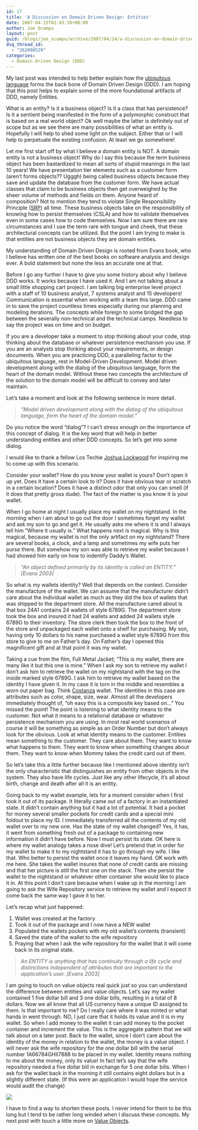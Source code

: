 ```yaml
---
id: 17
title: 'A Discussion on Domain Driven Design: Entities'
date: 2007-04-15T02:43:39+00:00
author: Joe Ocampo
layout: post
guid: /blogs/joe_ocampo/archive/2007/04/14/a-discussion-on-domain-driven-design-entities.aspx
dsq_thread_id:
  - "262088529"
categories:
  - Domain Driven Design (DDD)
---
```

My last post was intended to help better explain how the [ubiquitous language](http://www.lostechies.com/blogs/joe_ocampo/archive/2007/04/02/a-discussion-on-domain-driven-design.aspx) forms the back bone of Domain Driven Design (DDD). I am hoping that this post helps to explain some of the more foundational artifacts of DDD, namely Entities.

What is an entity? Is it a business object? Is it a class that has persistence? Is it a sentient being manifested in the form of a polymorphic construct that is based on a real world object? Ok well maybe the latter is definitely out of scope but as we see there are many possibilities of what an entity is. Hopefully I will help to shed some light on the subject. Either that or I will help to perpetuate the existing confusion. At least we go somewhere!

Let me first start off by what I believe a domain entity is NOT. A domain entity is not a business object! Why do I say this because the term business object has been bastardized to mean all sorts of stupid meanings in the last 10 years! We have presentation tier elements such as a customer form (aren’t forms objects?? Ugggh) being called business objects because they save and update the database from the customer form. We have actual classes that claim to be business objects then get overweighed by the sheer volume of methods and fields on them. Anyone heard of composition? Not to mention they tend to violate Single Responsibility Principle ([SRP](http://www.objectmentor.com/resources/articles/srp.pdf)) all time. These business objects take on the responsibility of knowing how to persist themselves (CSLA) and how to validate themselves even in some cases how to code themselves. Now I am sure there are rare circumstances and I use the term rare with tongue and cheek, that these architectural concepts can be utilized. But the point I am trying to make is that entities are not business objects they are domain entities.

My understanding of Domain Driven Design is rooted from Evans book, who I believe has written one of the best books on software analysis and design ever. A bold statement but none the less an accurate one at that.

Before I go any further I have to give you some history about why I believe DDD works. It works because I have used it. And I am not talking about a small little shopping cart project. I am talking big enterprise level project with a staff of 10 business analyst, 7 systems analyst and 15 developers! Communication is essential when working with a team this large. DDD came in to save the project countless times especially during our planning and modeling iterations. The concepts while foreign to some bridged the gap between the severally non-technical and the technical camps. Needless to say the project was on time and on budget.

If you are a developer take a moment to stop thinking about your code, stop thinking about the database or whatever persistence mechanism you use. If you are an analysts stop thinking about your requirements, or design documents. When you are practicing DDD, a paralleling factor to the ubiquitous language, rest in Model-Driven Development. Model driven development along with the dialog of the ubiquitous language, form the heart of the domain model. Without these two concepts the architecture of the solution to the domain model will be difficult to convey and later maintain.

Let’s take a moment and look at the following sentence in more detail.

> _“Model driven development along with the dialog of the ubiquitous language, form the heart of the domain model.”_

Do you notice the word “dialog”? I can’t stress enough on the importance of this concept of dialog. It is the key word that will help in better understanding entities and other DDD concepts. So let’s get into some dialog.

I would like to thank a fellow Los Techie [Joshua Lockwood](http://www.lostechies.com/blogs/joshua_lockwood) for inspiring me to come up with this scenario.

Consider your wallet? How do you know your wallet is yours? Don’t open it up yet. Does it have a certain look to it? Does it have obvious tear or scratch in a certain location? Does it have a distinct odor that only you can smell (if it does that pretty gross dude). The fact of the matter is you know it is your wallet.

When I go home at night I usually place my wallet on my nightstand. In the morning when I am about to go out the door I sometimes forget my wallet and ask my son to go and get it. He usually asks me where it is and I always tell him “Where it usually is.” What happens next is magical. Why is this magical, because my wallet is not the only artifact on my nightstand? There are several books, a clock, and a lamp and sometimes my wife puts her purse there. But somehow my son was able to retrieve my wallet because I had showed him early on how to indentify Daddy’s Wallet.

> _&#8220;An object defined primarily by its identity is called an ENTITY.&#8221; [Evans 2003]_

So what is my wallets identity? Well that depends on the context. Consider the manufacture of the wallet. We can assume that the manufacturer didn’t care about the individual wallet as much as they did the box of wallets that was shipped to the department store. All the manufacture cared about is that box 24A1 contains 24 wallets of style 6789G. The department store took the box and insured it had 24 wallets and added 24 wallets style 6789G to their inventory. The store clerk then took the box to the front of the store and unpackaged each wallet onto a shelf for purchasing. My son, having only 10 dollars to his name purchased a wallet style 6789G from this store to give to me on Father’s day. On Father’s day I opened this magnificent gift and at that point it was my wallet.

Taking a cue from the film, Full Metal Jacket; “This is my wallet, there are many like it but this one is mine.” When I ask my son to retrieve my wallet I don’t ask him to retrieve the wallet on my nightstand with the tag on the inside marked style 6789G. I ask him to retrieve my wallet based on the identity I have given it. In my case it is torn in the middle and resembles a worn out paper bag. Think [Costanza](http://www.urbandictionary.com/define.php?term=george+costanza's+wallet) wallet. The identities in this case are attributes such as color, shape, size, wear. Almost all the developers immediately thought of, “oh easy this is a composite key based on…” You missed the point! The point is listening to what identity means to the customer. Not what it means to a relational database or whatever persistence mechanism you are using. In most real world scenarios of course it will be something as simple as an Order Number but don’t always look for the obvious. Look at what identity means to the customer. Entities mean something to the customer. They care about them. They want to know what happens to them. They want to know when something changes about them. They want to know when Mommy takes the credit card out of them.

So let’s take this a little further because like I mentioned above identity isn’t the only characteristic that distinguishes an entity from other objects in the system. They also have life cycles. Just like any other lifecycle, it’s all about birth, change and death after all it is an entity.

Going back to my wallet example, lets for a moment consider when I first took it out of its package. It literally came out of a factory in an instantiated state. It didn’t contain anything but it had a lot of potential. It had a pocket for money several smaller pockets for credit cards and a special mini foldout to place my ID. I immediately transferred all the contents of my old wallet over to my new one. Has the state of my wallet changed? Yes, it has, it went from something fresh out of a package to containing new information it didn’t have before. Now I must persist its state. OK here is where my wallet analogy takes a nose dive! Let’s pretend that in order for my wallet to make it to my nightstand it has to go through my wife. I like that. Who better to persist the wallet once it leaves my hand. OK work with me here. She takes the wallet insures that none of credit cards are missing and that her picture is still the first one on the stack. Then she persist the wallet to the nightstand or whatever other container she would like to place it in. At this point I don’t care because when I wake up in the morning I am going to ask the Wife Repository service to retrieve my wallet and I expect it come back the same way I gave it to her.

Let’s recap what just happened:

  1. Wallet was created at the factory
  2. Took it out of the package and I now have a NEW wallet
  3. Populated the wallets pockets with my old wallet’s contents (transient)
  4. Saved the state of the wallet to the wife repository
  5. Praying that when I ask the wife repository for the wallet that it will come back in its original state.

> _An ENTITY is anything that has continuity through a life cycle and distinctions independent of attributes that are important to the application&#8217;s user. [Evans 2003]_

I am going to touch on value objects real quick just so you can understand the difference between entities and value objects. Let’s say my wallet contained 1 five dollar bill and 3 one dollar bills, resulting in a total of 8 dollars. Now we all know that all US currency have a unique ID assigned to them. Is that important to me? Do I really care where it was minted or what hands in went through. NO, I just care that it holds its value and it is in my wallet. So when I add money to the wallet it can add money to the pocket container and increment the value. This is the aggregate pattern that we will talk about on a later post. Back to the wallet, since I don’t care about the identity of the money in relation to the wallet, the money is a value object. I will never ask the wife repository for the one dollar bill with the serial number 1A66784GHII7888 to be placed in my wallet. Identity means nothing to me about the money, only its value! In fact let’s say that the wife repository needed a five dollar bill in exchange for 5 one dollar bills. When I ask for the wallet back in the morning it still contains eight dollars but in a slightly different state. (If this were an application I would hope the service would audit the change)

[![](http://lostechies.com/joeocampo/files/2011/03/DomainDrivenDesignEntities_94AB/image0_thumb7.png)](http://lostechies.com/joeocampo/files/2011/03/DomainDrivenDesignEntities_94AB/image09.png)

I have to find a way to shorten these posts. I never intend for them to be this long but I tend to be rather long winded when I discuss these concepts. My next post with touch a little more on <a href="http://www.lostechies.com/blogs/joe_ocampo/archive/2007/04/23/a-discussion-on-domain-driven-design-value-objects.aspx" target="_blank">Value Objects</a>.